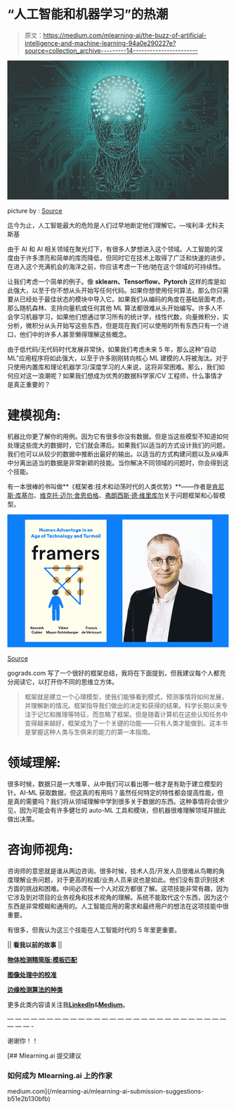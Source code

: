 # “人工智能和机器学习”的热潮

> 原文：<https://medium.com/mlearning-ai/the-buzz-of-artificial-intelligence-and-machine-learning-94a0e290227e?source=collection_archive---------14----------------------->

![](img/ec08c21bdaed0fedc6ba75a0e050cf90.png)

picture by : [Source](https://images.app.goo.gl/8YteQMPnj5QoosNr6)

迄今为止，人工智能最大的危险是人们过早地断定他们理解它。—埃利泽·尤科夫斯基

由于 AI 和 AI 相关领域在聚光灯下，有很多人梦想进入这个领域。人工智能的深度由于许多漂亮和简单的库而降低，但同时它在技术上取得了广泛和快速的进步。在进入这个充满机会的海洋之前，你应该考虑一下他/她在这个领域的可持续性。

让我们考虑一个简单的例子。像 **sklearn、Tensorflow、Pytorch** 这样的库是如此强大，以至于你不想从头开始写任何代码。如果你想使用任何算法，那么你只需要从已经处于最佳状态的模块中导入它。如果我们从编码的角度在基础层面考虑，那么随机森林、支持向量机或任何其他 ML 算法都很难从头开始编写。许多人不会学习机器学习，如果他们想通过学习所有的统计学，线性代数，向量微积分，实分析，微积分从头开始写这些东西，但是现在我们可以使用的所有东西只有一个进口，他们中的许多人甚至懒得理解这些概念。

由于低代码/无代码时代发展非常快，如果我们考虑未来 5 年，那么这种“自动 ML”应用程序将如此强大，以至于许多刚刚转向核心 ML 建模的人将被淘汰。对于只使用内置库和理论机器学习/深度学习的人来说，这将非常困难。那么，我们如何应对这一浪潮呢？如果我们想成为优秀的数据科学家/CV 工程师，什么事情才是真正重要的？

# 建模视角:

机器比你更了解你的用例。因为它有很多你没有数据。但是当这些模型不知道如何处理这些庞大的数据时，它们就会滞后。如果我们以适当的方式设计我们的问题，我们也可以从较少的数据中推断出最好的输出。以适当的方式构建问题以及从噪声中分离出适当的数据是非常新颖的技能。当你解决不同领域的问题时，你会得到这个技能。

有一本很棒的书叫做**《框架者:技术和动荡时代的人类优势》**——作者是[肯尼斯·库基尔](https://www.goodreads.com/author/show/6761168.Kenneth_Cukier)、[维克托·迈尔·舍恩伯格](https://www.goodreads.com/author/show/5544319.Viktor_Mayer_Sch_nberger)、[弗朗西斯·德·维里库尔](https://www.goodreads.com/author/show/20592611.Francis_de_V_ricourt)关于问题框架和心智模型。

![](img/2a95991b0c503a7699a2a6bfe9e13256.png)

[Source](https://images.app.goo.gl/iPsedHm6QTdZaR5t5)

gograds.com 写了一个很好的框架总结，我将在下面提到，但我建议每个人都充分阅读它，以打开你不同的思维立方体。

> 框架就是建立一个心理模型，使我们能够看到模式，预测事情将如何发展，并理解新的情况。框架指导我们做出的决定和获得的结果。科学长期以来专注于记忆和推理等特征，而忽略了框架。但是随着计算机在这些认知任务中变得越来越好，框架成为了一个关键的功能——只有人类才能做到。这本书是掌握这种人类与生俱来的能力的第一本指南。

# **领域理解**:

很多时候，数据只是一大堆草，从中我们可以看出哪一根才是有助于建立模型的针。AI-ML 获取数据，但这真的有用吗？虽然任何特定的特性都会提高性能，但是真的需要吗？我们将从领域理解中学到很多关于数据的东西。这种事情将会很少见，因为可能会有许多健壮的 auto-ML 工具和模块，但机器很难理解领域并据此做出决策。

# **咨询师视角:**

咨询师的意思就是谁从两边咨询。很多时候，技术人员/开发人员很难从鸟瞰的角度理解业务问题，对于更高的权威/业务人员来说也是如此。他们没有意识到技术方面的挑战和困难。中间必须有一个人对双方都很了解。这项技能非常有趣，因为它涉及到对项目的业务视角和技术视角的理解。系统不能取代这个东西，因为这个东西是非常模糊和通用的。人工智能应用的需求和最终用户的想法在这项技能中很重要。

有很多，但我认为这三个技能在人工智能时代的 5 年里更重要。

|| **看我以前的故事** ||

[**物体检测精简版:模板匹配**](/@BH_Chinmay/object-detection-lite-template-matching-c9af77517f6c)

[**图像处理中的校准**](/@BH_Chinmay/calibration-in-image-processing-c4c164870f21)

[**边缘检测算法的种类**](/@BH_Chinmay/types-of-edge-detection-algorithms-365122d799bf)

更多此类内容请关注我[**LinkedIn**](https://www.linkedin.com/in/chinmay-bhalerao-6b5284137/)&[**Medium**](/@BH_Chinmay)。

— — — — — — — — — — — — — — — — — — — — — — — — — — — — — — — -

谢谢你！！

[](/mlearning-ai/mlearning-ai-submission-suggestions-b51e2b130bfb) [## Mlearning.ai 提交建议

### 如何成为 Mlearning.ai 上的作家

medium.com](/mlearning-ai/mlearning-ai-submission-suggestions-b51e2b130bfb)